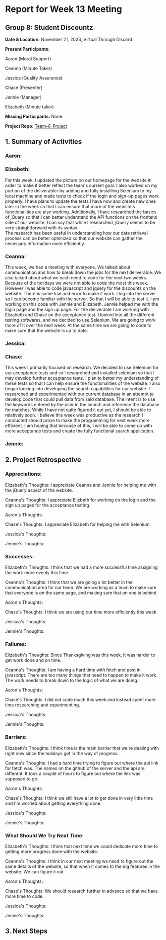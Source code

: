 # Report for Week 13 Meeting

## Group 8: Student Discountz

**Date & Location:** November 21, 2023, Virtual Through Discord

**Present Participants:**

Aaron (Moral Support)

Ceanna (Minute Taker) 

Jessica (Quality Assurance)

Chase (Presenter)

Jennie (Manager)

Elizabeth (Minute taker)

**Missing Participants:** None 

**Project Repo:** [Team-8-Project](https://github.com/aaronr7734/team-8-project "Our Repository")

## 1. Summary of Activities

### **Aaron**:


### **Elizabeth**: 
For this week, I updated the picture on our homepage for the website in order to make it better reflect the team's current goal. I also worked on my portion of the deliverabler by adding and fully installling Selenium to my local machine and made tests to check if the login and sign-up pages work properly. I have plans to update the tests I have now and create new ones later in the week so that I can ensure that more of the website's functionalities are also working. Additionally, I have researched the basics of jQuery so that I can better understand the API functions on the frontend side of our website. I can say that while I researched, jQuery seems to be very straightforward with its syntax.\
The research has been useful in understanding how our data retrieval process can be better optimized so that our website can gather the necessary information more efficiently.


### **Ceanna**:
This week, we had a meeting with everyone. We talked about communication and how to break down the jobs for the next deliverable. We also talked about what we each need to code for the next two weeks. Because of the holidays we were not able to code the most this week. However I was able to code javascript and jquery for the discounts on the website. There is some trial and error to make it work. I log into the server so I can become familiar with the server. So that I will be able to test it. I am working on this code with Jennie and Elizabeth. Jennie helped me with the login page and the sign up page. For the deliverable I am working with Elizabeth and Chase on the acceptance test. I looked into all the different testing softwares, and we decided to use Selenium. We are going to work more of it over the next week. At the same time we are going to code to make sure that the website is up to date. 


### **Jessica**: 


### **Chase**:
This week I primarily focused on research. We decided to use Selenium for our acceptance tests and so I researched and installed selenium so that I may develop further acceptance tests. I plan to better my understanding of these tests so that I can help ensure the functionalities of the website. I also began looking into developing the search capabilities for our website. I researched and experimented with our current database in an attempt to develop code that could pull data from said database. The intent is to use the keywords entered by the user in the search and reference the database for matches. While I have not quite figured it out yet, I should be able to relatively soon. I believe this week was productive as the research I conducted should prove to make the programming for next week more efficient. I am hoping that because of this, I will be able to come up with more acceptance tests and create the fully functional search application.


### **Jennie**: 


## 2. Project Retrospective
### **Appreciations**: 

   Elizabeth's Thoughts: I appreciate Ceanna and Jennie for helping me with the jQuery aspect of the website.
   
   
   Ceanna's Thoughts: I appreciate Elizbeth for working on the login and the sign up pages for the acceptance testing. 
   

   Aaron's Thoughts: 
   

   Chase's Thoughts: I appreciate Elizabeth for helping me with Selenium.
   
   
   Jessica's Thoughts: 
   
   
   Jennie's Thoughts: 

   
### **Successes**: 

   Elizabeth's Thoughts: I think that we had a more successful time assigning the work more evenly this time.
   
   
   Ceanna's Thoughts: I think that we are going a lot better in the communication area for our team. We are working as a team to make sure that everyone is on the same page, and making sure that on one is behind. 
   

   Aaron's Thoughts: 
   

   Chase's Thoughts: I think we are using our time more efficiently this week.
   
   
   Jessica's Thoughts: 
   
   
   Jennie's Thoughts: 
   
### **Failures**: 

   Elizabeth's Thoughts: Since Thanksgiving was this week, it was harder to get work done and on time.
   
   
   Ceanna's Thoughts: I am having a hard time with fetch and post in javascript. There are too many things that need to happen to make it work. The work needs to break down to the logic of what we are doing.
   

   Aaron's Thoughts: 
   

   Chase's Thoughts: I did not code much this week and instead spent more time researching and experimenting.
   
   
   Jessica's Thoughts: 
   
   
   Jennie's Thoughts: 
   
   
### **Barriers**: 
  
   Elizabeth's Thoughts: I think time is the main barrier that we're dealing with right now since the holidays got in the way of progress.
   
   
   Ceanna's Thoughts: I had a hard time trying to figure out where the api link for fetch was. The names on the github of the server and the api are different. It took a couple of hours to figure out where the link was supposed to go.
   

   Aaron's Thoughts: 
   

   Chase's Thoughts: I think we still have a lot to get done in very little time and I'm worried about getting everything done.
   
   
   Jessica's Thoughts: 
   
   
   Jennie's Thoughts: 
   
   
### **What Should We Try Next Time**: 
  
   Elizabeth's Thoughts: I think that next time we could dedicate more time to getting more progress done with the website.
   
   
   Ceanna's Thoughts: I think in our next meeting we need to figure out the same details of the website, so that when it comes to the big features in the website. We can figure it out.
   

   Aaron's Thoughts: 
   

   Chase's Thoughts: We should research further in advance so that we have more time to code.
   
   
   Jessica's Thoughts: 
   
   
   Jennie's Thoughts: 
   
   
## 3. Next Steps
